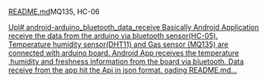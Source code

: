 [README.md](https://github.com/user-attachments/files/16422724/README.md)MQ135, HC-06

[Upl# android-arduino_bluetooth_data_receive
Basically Android Application receive the data from the arduino via bluetooth sensor(HC-05). Temperature humidity sensor(DHT11) and Gas sensor (MQ135) are connected with arduino board. Android App receives the temperature ,humidity and freshness information from the board via bluetooth. Data receive from the app hit the Api in json format.
oading README.md…]()

